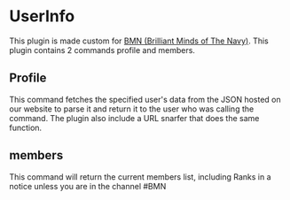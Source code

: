 # UserInfo
This plugin is made custom for [BMN (Brilliant Minds of The Navy)](http://brilliant-minds.tk/).
This plugin contains 2 commands profile and members.
## Profile
This command fetches the specified user's data from the JSON hosted on our website to parse it and return it to the user who was calling the command. The plugin also include a URL snarfer that does the same function.
## members
This command will return the current members list, including Ranks in a notice unless you are in the channel #BMN
